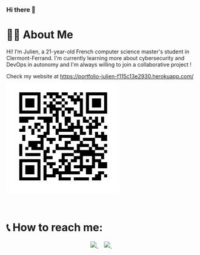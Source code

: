 ### Hi there 👋

<!--
**KPq66dw8L/KPq66dw8L** is a ✨ _special_ ✨ repository because its `README.md` (this file) appears on your GitHub profile.

Here are some ideas to get you started:

- 🔭 I’m currently working on ...
- 🌱 I’m currently learning ...
- 👯 I’m looking to collaborate on ...
- 🤔 I’m looking for help with ...
- 💬 Ask me about ...
- 📫 How to reach me: ...
-->
# 👨‍💻 About Me

Hi! I’m Julien, a 21-year-old French computer science master's student in Clermont-Ferrand. I'm currently learning more about cybersecurity and DevOps in autonomy and I'm always willing to join a collaborative project ! 

Check my website at https://portfolio-julien-f115c13e2930.herokuapp.com/
![](https://github.com/KPq66dw8L/KPq66dw8L/blob/master/portfolio-url.png)

<br>

# 📞 How to reach me:

<p align="center">
	<a href="https://www.linkedin.com/in/julien-herbaux/">
		<img src="https://img.shields.io/badge/-LINKEDIN-0077B5?style=for-the-badge&logo=linkedin&logoColor=white">
	</a>
	<span>&nbsp;</span>
	<span>&nbsp;</span>
	<a href="mailto:herbauxjulien3@gmail.com">
		<img src="https://img.shields.io/badge/-GMAIL-D14836?style=for-the-badge&logo=gmail&logoColor=white">
	</a>
	<span>&nbsp;</span>
</p>
